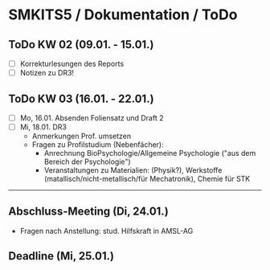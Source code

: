 # SMKITS5 / Dokumentation / ToDo
## ToDo KW 02 (09.01. - 15.01.)
- [ ] Korrekturlesungen des Reports
- [ ] Notizen zu DR3!
## ToDo KW 03 (16.01. - 22.01.)
- [ ] Mo, 16.01. Absenden Foliensatz und Draft 2
- [ ] Mi, 18.01. DR3
  - Anmerkungen Prof. umsetzen
  - Fragen zu Profilstudium (Nebenfächer):
    - Anrechnung BioPsychologie/Allgemeine Psychologie ("aus dem Bereich der Psychologie")
    - Veranstaltungen zu Materialien: (Physik?), Werkstoffe (matallisch/nicht-metallisch/für Mechatronik), Chemie für STK
---
## Abschluss-Meeting (Di, 24.01.)
- Fragen nach Anstellung: stud. Hilfskraft in AMSL-AG
## Deadline (Mi, 25.01.)
